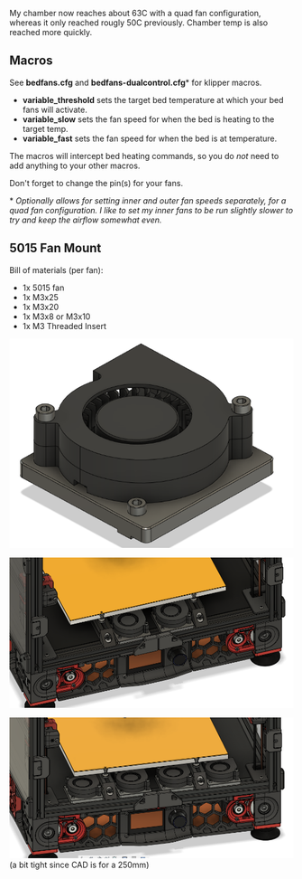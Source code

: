 My chamber now reaches about 63C with a quad fan configuration, whereas it only reached rougly 50C previously. Chamber temp is also reached more quickly.

## <B>Macros</B>

See <B>bedfans.cfg</B> and <B>bedfans-dualcontrol.cfg</B>* for klipper macros.

* <B>variable_threshold</B> sets the target bed temperature at which your bed fans will activate.
* <B>variable_slow</B> sets the fan speed for when the bed is heating to the target temp.
* <B>variable_fast</B> sets the fan speed for when the bed is at temperature.

The macros will intercept bed heating commands, so you do <I>not</I> need to add anything to your other macros. 

Don't forget to change the pin(s) for your fans.

\* <I>Optionally allows for setting inner and outer fan speeds separately, for a quad fan configuration. I like to set my inner fans to be run slightly slower to try and keep the airflow somewhat even.</I>


## <B>5015 Fan Mount</B>

Bill of materials (per fan):
- 1x 5015 fan
- 1x M3x25
- 1x M3x20
- 1x M3x8 or M3x10
- 1x M3 Threaded Insert

![5015 Fan Mount](Images/5015_mount_isolated.png)  

![5015 Dual](Images/5015_dual.png)  

![5015 Quad](Images/5015_quad.png)  
(a bit tight since CAD is for a 250mm)